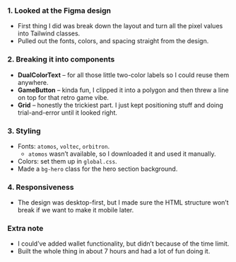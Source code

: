 
### 1. Looked at the Figma design
- First thing I did was break down the layout and turn all the pixel values into Tailwind classes.
- Pulled out the fonts, colors, and spacing straight from the design.

### 2. Breaking it into components
- **DualColorText** – for all those little two-color labels so I could reuse them anywhere.
- **GameButton** – kinda fun, I clipped it into a polygon and then threw a line on top for that retro game vibe.
- **Grid** – honestly the trickiest part. I just kept positioning stuff and doing trial-and-error until it looked right.

### 3. Styling
- Fonts: `atomos`, `voltec`, `orbitron`.  
  - `atomos` wasn’t available, so I downloaded it and used it manually.
- Colors: set them up in `global.css`.
- Made a `bg-hero` class for the hero section background.

### 4. Responsiveness
- The design was desktop-first, but I made sure the HTML structure won’t break if we want to make it mobile later.

### Extra note
- I could’ve added wallet functionality, but didn’t because of the time limit.
- Built the whole thing in about 7 hours and had a lot of fun doing it.
